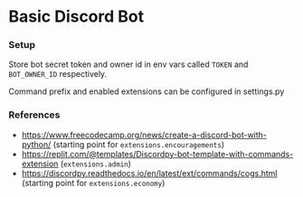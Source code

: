 # Basic Discord Bot


### Setup

Store bot secret token and owner id in env vars called `TOKEN` and `BOT_OWNER_ID` respectively.

Command prefix and enabled extensions can be configured in settings.py

### References

+ https://www.freecodecamp.org/news/create-a-discord-bot-with-python/ (starting point for `extensions.encouragements`)
+ https://replit.com/@templates/Discordpy-bot-template-with-commands-extension (`extensions.admin`)
+ https://discordpy.readthedocs.io/en/latest/ext/commands/cogs.html (starting point for `extensions.economy`)